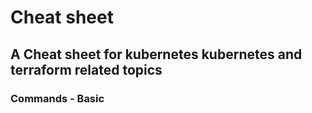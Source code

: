 #  Cheat sheet
## A Cheat sheet for kubernetes kubernetes and terraform related topics

### Commands - Basic